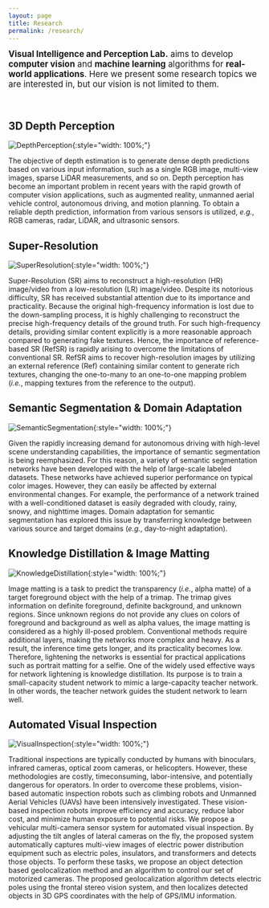 ```yaml
---
layout: page
title: Research
permalink: /research/
---
```




<span style="font-size: larger;">**Visual Intelligence and Perception Lab.** aims to develop **computer vision** and **machine learning** algorithms for **real-world applications**. Here we present some research topics we are interested in, but our vision is not limited to them.</span>  

<br>

## 3D Depth Perception

![DepthPerception](../assets/img/research/depth_perception.gif){:style="width: 100%;"}

The objective of depth estimation is to generate dense depth predictions based on various input information, such as a single RGB image, multi-view images, sparse LiDAR measurements, and so on. Depth perception has become an important problem in recent years with the rapid growth of computer vision applications, such as augmented reality, unmanned aerial vehicle control, autonomous driving, and motion planning. To obtain a reliable depth prediction, information from various sensors is utilized, _e.g._, RGB cameras, radar, LiDAR, and ultrasonic sensors.


## Super-Resolution

![SuperResolution](../assets/img/research/super_resolution.png){:style="width: 100%;"}

Super-Resolution (SR) aims to reconstruct a high-resolution (HR) image/video from a low-resolution (LR) image/video. Despite its notorious difficulty, SR has received substantial attention due to its importance and practicality. Because the original high-frequency information is lost due to the down-sampling process, it is highly challenging to reconstruct the precise high-frequency details of the ground truth. For such high-frequency details, providing similar content explicitly is a more reasonable approach compared to generating fake textures. Hence, the importance of reference-based SR (RefSR) is rapidly arising to overcome the limitations of conventional SR. RefSR aims to recover high-resolution images by utilizing an external reference (Ref) containing similar content to generate rich textures, changing the one-to-many to an one-to-one mapping problem (_i.e._, mapping textures from the reference to the output).


## Semantic Segmentation & Domain Adaptation

![SemanticSegmentation](../assets/img/research/semantic_segmentation.png){:style="width: 100%;"}

Given the rapidly increasing demand for autonomous driving with high-level scene understanding capabilities, the importance of semantic segmentation is being reemphasized. For this reason, a variety of semantic segmentation networks have been developed with the help of large-scale labeled datasets. These networks have achieved superior performance on typical color images. However, they can easily be affected by external environmental changes. For example, the performance of a network trained with a well-conditioned dataset is easily degraded with cloudy, rainy, snowy, and nighttime images. Domain adaptation for semantic segmentation has explored this issue by transferring knowledge between various source and target domains (_e.g._, day-to-night adaptation).


## Knowledge Distillation & Image Matting

![KnowledgeDistillation](../assets/img/research/knowledge_distillation.png){:style="width: 100%;"}

Image matting is a task to predict the transparency (_i.e._, alpha matte) of a target foreground object with the help of a trimap. The trimap gives information on definite foreground, definite background, and unknown regions. Since unknown regions do not provide any clues on colors of foreground and background as well as alpha values, the image matting is considered as a highly ill-posed problem. Conventional methods require additional layers, making the networks more complex and heavy. As a result, the inference time gets longer, and its practicality becomes low. Therefore, lightening the networks is essential for practical applications such as portrait matting for a selfie. One of the widely used effective ways for network lightening is knowledge distillation. Its purpose is to train a small-capacity student network to mimic a large-capacity teacher network. In other words, the teacher network guides the student network to learn well.


## Automated Visual Inspection

![VisualInspection](../assets/img/research/visual_inspection.gif){:style="width: 100%;"}

Traditional inspections are typically conducted by humans with binoculars, infrared cameras, optical zoom cameras, or helicopters. However, these methodologies are costly, timeconsuming, labor-intensive, and potentially dangerous for operators. In order to overcome these problems, vision-based automatic inspection robots such as climbing robots and Unmanned Aerial Vehicles (UAVs) have been intensively investigated. These vision-based inspection robots improve efficiency and accuracy, reduce labor cost, and minimize human exposure to potential risks. We propose a vehicular multi-camera sensor system for automated visual inspection. By adjusting the tilt angles of lateral cameras on the fly, the proposed system automatically captures multi-view images of electric power distribution equipment such as electric poles, insulators, and transformers and detects those objects. To perform these tasks, we propose an object detection based geolocalization method and an algorithm to control our set of motorized cameras. The proposed geolocalization algorithm detects electric poles using the frontal stereo vision system, and then localizes detected objects in 3D GPS coordinates with the help of GPS/IMU information.
